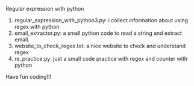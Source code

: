 Regular expression with python
1. regular_expression_with_python3.py: i collect information about using regex with python
2. email_extractor.py: a small python code to read a string and extract email.
3. website_to_check_regex.txt: a nice website to check and understand regex
4. re_practice.py: just a small code practice with regex and counter with python

Have fun coding!!!